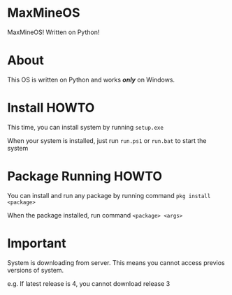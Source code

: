 # MaxMineOS
MaxMineOS! Written on Python!
# About
This OS is written on Python and works ***only*** on Windows.
# Install HOWTO
This time, you can install system by running `setup.exe`

When your system is installed, just run `run.ps1` or `run.bat` to start the system

# Package Running HOWTO
You can install and run any package by running command `pkg install <package>`

When the package installed, run command `<package> <args>`

# Important
System is downloading from server.
This means you cannot access previos versions of system. 

e.g. If latest release is 4, you cannot download release 3
